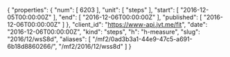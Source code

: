 {
  "properties": {
    "num": [
      6203
    ],
    "unit": [
      "steps"
    ],
    "start": [
      "2016-12-05T00:00:00Z"
    ],
    "end": [
      "2016-12-06T00:00:00Z"
    ],
    "published": [
      "2016-12-06T00:00:00Z"
    ]
  },
  "client_id": "https://www-api.jvt.me/fit",
  "date": "2016-12-06T00:00:00Z",
  "kind": "steps",
  "h": "h-measure",
  "slug": "2016/12/wsS8d",
  "aliases": [
    "/mf2/0ad3b3a1-44e9-47c5-a691-6b18d8860266/",
    "/mf2/2016/12/wss8d"
  ]
}
